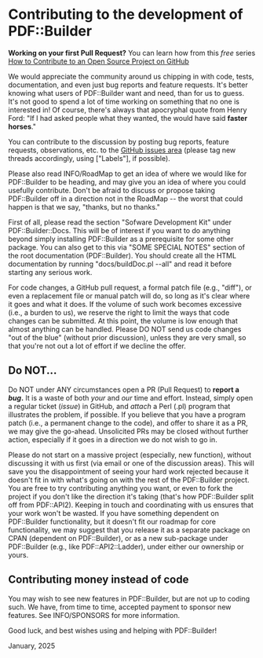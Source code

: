 # Contributing to the development of PDF::Builder

**Working on your first Pull Request?** You can learn how from this *free* series [How to Contribute to an Open Source Project on GitHub](https://kcd.im/pull-request) 

We would appreciate the community around us chipping in with code, tests, 
documentation, and even just bug reports and feature requests. It's better 
knowing what users of PDF::Builder want and need, than for us to guess. It's 
not good to spend a lot of time working on something that no one is interested 
in! Of course, there's always that apocryphal quote from Henry Ford: "If I had
asked people what they wanted, the would have said **faster horses**."

You can contribute to the discussion by posting bug reports, feature requests, 
observations, etc. to the [GitHub issues area](https://github.com/PhilterPaper/Perl-PDF-Builder/issues?q=is%3Aissue+sort%3Aupdated-desc "issues")
(please tag new threads accordingly, using ["Labels"], if possible).

Please also read INFO/RoadMap to get an idea of where we would like for 
PDF::Builder to be heading, and may give you an idea of where you could
usefully contribute. Don't be afraid to discuss or propose taking PDF::Builder
off in a direction not in the RoadMap -- the worst that could happen is that
we say, "thanks, but no thanks."

First of all, please read the section "Sofware Development Kit" under 
PDF::Builder::Docs. This will be of interest if you want to do anything beyond 
simply installing PDF::Builder as a prerequisite for some other package. You 
can also get to this via "SOME SPECIAL NOTES" section of the root documentation 
(PDF::Builder). You should create all the HTML documentation by running 
"docs/buildDoc.pl --all" and read it before starting any serious work.

For code changes, a GitHub pull request, a formal patch file (e.g., "diff"), or 
even a replacement file or manual patch will do, so long as it's clear where it 
goes and what it does. If the volume of such work becomes excessive (i.e., a 
burden to us), we reserve the right to limit the ways that code changes can be 
submitted. At this point, the volume is low enough that almost anything can be 
handled. Please DO NOT send us code changes "out of the blue" (without prior
discussion), unless they are very small, so that you're not out a lot of
effort if we decline the offer.

## Do NOT...

Do NOT under ANY circumstances open a PR (Pull Request) to **report a _bug_.** 
It is a waste of both _your_ and _our_ time and effort. Instead, simply open a 
regular ticket (_issue_) in GitHub, and _attach_ a Perl (.pl) program that 
illustrates the problem, if possible.
If you believe that you have a program patch (i.e., a permanent change to the
code), and offer to share it as a PR, we may give the go-ahead. Unsolicited PRs
may be closed without further action, especially if it goes in a direction we
do not wish to go in.

Please do not start on a massive project (especially, new function), without 
discussing it with us first (via email or one of the discussion areas). This 
will save you the disappointment of seeing your hard work rejected because it 
doesn't fit in with what's going on with the rest of the PDF::Builder project. 
You are free to try contributing anything you want, or even to fork the project 
if you don't like the direction it's taking (that's how PDF::Builder split off 
from PDF::API2). Keeping in touch and coordinating with us ensures that your 
work won't be wasted. If you have something dependent on PDF::Builder 
functionality, but it doesn't fit our roadmap for core functionality, we may 
suggest that you release it as a separate package on CPAN (dependent on 
PDF::Builder), or as a new sub-package under PDF::Builder (e.g., like 
PDF::API2::Ladder), under either our ownership or yours.

## Contributing money instead of code

You may wish to see new features in PDF::Builder, but are not up to coding 
such. We have, from time to time, accepted payment to sponsor new features.
See INFO/SPONSORS for more information.

Good luck, and best wishes using and helping with PDF::Builder!

January, 2025

